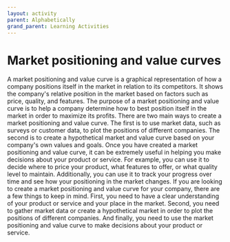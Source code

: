 ```yaml
---
layout: activity
parent: Alphabetically
grand_parent: Learning Activities
---
```

# Market positioning and value curves
A market positioning and value curve is a graphical representation of how a company positions itself in the market in relation to its competitors. It shows the company's relative position in the market based on factors such as price, quality, and features. The purpose of a market positioning and value curve is to help a company determine how to best position itself in the market in order to maximize its profits. There are two main ways to create a market positioning and value curve. The first is to use market data, such as surveys or customer data, to plot the positions of different companies. The second is to create a hypothetical market and value curve based on your company's own values and goals. Once you have created a market positioning and value curve, it can be extremely useful in helping you make decisions about your product or service. For example, you can use it to decide where to price your product, what features to offer, or what quality level to maintain. Additionally, you can use it to track your progress over time and see how your positioning in the market changes. If you are looking to create a market positioning and value curve for your company, there are a few things to keep in mind. First, you need to have a clear understanding of your product or service and your place in the market. Second, you need to gather market data or create a hypothetical market in order to plot the positions of different companies. And finally, you need to use the market positioning and value curve to make decisions about your product or service.
